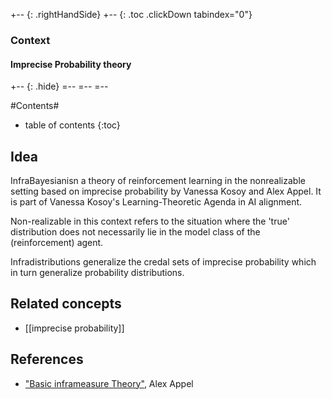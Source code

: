 +-- {: .rightHandSide}
+-- {: .toc .clickDown tabindex="0"}
### Context
#### Imprecise Probability theory
+-- {: .hide}
=--
=--
=--



#Contents#
* table of contents
{:toc}

## Idea


InfraBayesianisn a theory of reinforcement learning in the nonrealizable setting based on imprecise probability by Vanessa Kosoy and Alex Appel. 
It is part of Vanessa Kosoy's Learning-Theoretic Agenda in AI alignment.

Non-realizable in this context refers to the situation where the 'true' distribution does not necessarily lie in the model class of the (reinforcement) agent.

Infradistributions generalize the credal sets of imprecise probability which in turn generalize probability distributions. 

## Related concepts

* [[imprecise probability]]

## References

* ["Basic inframeasure Theory"](https://www.lesswrong.com/posts/YAa4qcMyoucRS2Ykr/basic-inframeasure-theory), Alex Appel 